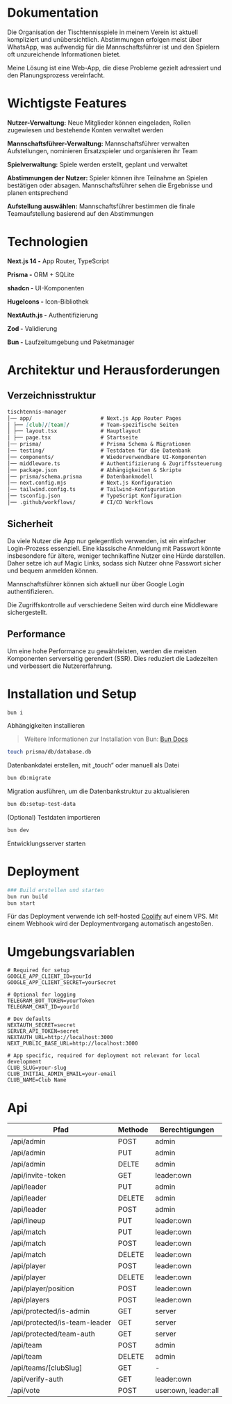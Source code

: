 # Dokumentation

Die Organisation der Tischtennisspiele in meinem Verein ist aktuell kompliziert und unübersichtlich. Abstimmungen erfolgen meist über WhatsApp, was aufwendig für die Mannschaftsführer ist und den Spielern oft unzureichende Informationen bietet.

Meine Lösung ist eine Web-App, die diese Probleme gezielt adressiert und den Planungsprozess vereinfacht.

# Wichtigste Features

**Nutzer-Verwaltung:** Neue Mitglieder können eingeladen, Rollen zugewiesen und bestehende Konten verwaltet werden

**Mannschaftsführer-Verwaltung:** Mannschaftsführer verwalten Aufstellungen, nominieren Ersatzspieler und organisieren ihr Team

**Spielverwaltung:** Spiele werden erstellt, geplant und verwaltet

**Abstimmungen der Nutzer:** Spieler können ihre Teilnahme an Spielen bestätigen oder absagen. Mannschaftsführer sehen die Ergebnisse und planen entsprechend

**Aufstellung auswählen:** Mannschaftsführer bestimmen die finale Teamaufstellung basierend auf den Abstimmungen

# Technologien

**Next.js 14 -** App Router, TypeScript

**Prisma -** ORM + SQLite

**shadcn -** UI-Komponenten

**HugeIcons -** Icon-Bibliothek

**NextAuth.js -** Authentifizierung

**Zod -** Validierung

**Bun -** Laufzeitumgebung und Paketmanager

# Architektur und Herausforderungen

## Verzeichnisstruktur

```markdown
tischtennis-manager
│── app/                      # Next.js App Router Pages
│ ├── [club]/[team]/          # Team-spezifische Seiten
│ ├── layout.tsx              # Hauptlayout
│ ├── page.tsx                # Startseite
│── prisma/                   # Prisma Schema & Migrationen
│── testing/                  # Testdaten für die Datenbank
│── components/               # Wiederverwendbare UI-Komponenten
│── middleware.ts             # Authentifizierung & Zugriffssteuerung
│── package.json              # Abhängigkeiten & Skripte
│── prisma/schema.prisma      # Datenbankmodell
│── next.config.mjs           # Next.js Konfiguration
│── tailwind.config.ts        # Tailwind-Konfiguration
│── tsconfig.json             # TypeScript Konfiguration
│── .github/workflows/        # CI/CD Workflows
```

## Sicherheit

Da viele Nutzer die App nur gelegentlich verwenden, ist ein einfacher Login-Prozess essenziell. Eine klassische Anmeldung mit Passwort könnte insbesondere für ältere, weniger technikaffine Nutzer eine Hürde darstellen. Daher setze ich auf Magic Links, sodass sich Nutzer ohne Passwort sicher und bequem anmelden können.

Mannschaftsführer können sich aktuell nur über Google Login authentifizieren.

Die Zugriffskontrolle auf verschiedene Seiten wird durch eine Middleware sichergestellt.

## Performance

Um eine hohe Performance zu gewährleisten, werden die meisten Komponenten serverseitig gerendert (SSR). Dies reduziert die Ladezeiten und verbessert die Nutzererfahrung.

# Installation und Setup


```bash
bun i
```
Abhängigkeiten installieren
> Weitere Informationen zur Installation von Bun: [Bun Docs](https://bun.sh/docs/installation)

```bash
touch prisma/db/database.db
```

Datenbankdatei erstellen, mit „touch“ oder manuell als Datei

```bash
bun db:migrate
```

Migration ausführen, um die Datenbankstruktur zu aktualisieren

```bash
bun db:setup-test-data
```

(Optional) Testdaten importieren

```bash
bun dev
```

Entwicklungsserver starten

# Deployment

```bash
### Build erstellen und starten
bun run build
bun start
```

Für das Deployment verwende ich self-hosted [Coolify](https://coolify.io/) auf einem VPS. Mit einem Webhook wird der Deploymentvorgang automatisch angestoßen.

# Umgebungsvariablen

```
# Required for setup
GOOGLE_APP_CLIENT_ID=yourId 
GOOGLE_APP_CLIENT_SECRET=yourSecret

# Optional for logging
TELEGRAM_BOT_TOKEN=yourToken
TELEGRAM_CHAT_ID=yourId

# Dev defaults
NEXTAUTH_SECRET=secret
SERVER_API_TOKEN=secret
NEXTAUTH_URL=http://localhost:3000
NEXT_PUBLIC_BASE_URL=http://localhost:3000

# App specific, required for deployment not relevant for local development
CLUB_SLUG=your-slug
CLUB_INITIAL_ADMIN_EMAIL=your-email
CLUB_NAME=Club Name
```

# Api

| Pfad                          | Methode | Berechtigungen       |
| ----------------------------- | ------- | -------------------- |
| /api/admin                    | POST    | admin                |
| /api/admin                    | PUT     | admin                |
| /api/admin                    | DELTE   | admin                |
| /api/invite-token             | GET     | leader:own           |
| /api/leader                   | PUT     | admin                |
| /api/leader                   | DELETE  | admin                |
| /api/leader                   | POST    | admin                |
| /api/lineup                   | PUT     | leader:own           |
| /api/match                    | PUT     | leader:own           |
| /api/match                    | POST    | leader:own           |
| /api/match                    | DELETE  | leader:own           |
| /api/player                   | POST    | leader:own           |
| /api/player                   | DELETE  | leader:own           |
| /api/player/position          | POST    | leader:own           |
| /api/players                  | POST    | leader:own           |
| /api/protected/is-admin       | GET     | server               |
| /api/protected/is-team-leader | GET     | server               |
| /api/protected/team-auth      | GET     | server               |
| /api/team                     | POST    | admin                |
| /api/team                     | DELETE  | admin                |
| /api/teams/[clubSlug]         | GET     | -                    |
| /api/verify-auth              | GET     | leader:own           |
| /api/vote                     | POST    | user:own, leader:all |
